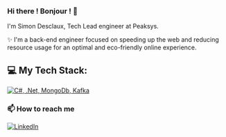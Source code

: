 ### Hi there ! Bonjour ! 👋
I'm Simon Desclaux, Tech Lead engineer at Peaksys.

 <!-- About section -->
✨ I'm a back-end engineer focused on speeding up the web and reducing resource usage for an optimal and eco-friendly online experience.

## 💻 My Tech Stack:
[![C#, .Net, MongoDb, Kafka](https://skillicons.dev/icons?i=cs,dotnet,mongodb,kafka)](https://skillicons.dev)

### 📫 How to reach me
[![LinkedIn](https://skillicons.dev/icons?i=linkedin)](www.linkedin.com/in/simondesclaux) &nbsp;


<!--
**sdesclaux/sdesclaux** is a ✨ _special_ ✨ repository because its `README.md` (this file) appears on your GitHub profile.

Here are some ideas to get you started:

- 🔭 I’m currently working on ...
- 🌱 I’m currently learning ...
- 👯 I’m looking to collaborate on ...
- 🤔 I’m looking for help with ...
- 💬 Ask me about ...
- 📫 How to reach me: ...
- 😄 Pronouns: ...
- ⚡ Fun fact: ...
-->

